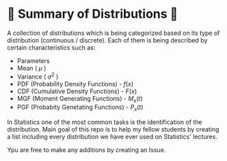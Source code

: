 # 🧮 Summary of Distributions 🧮

A collection of distributions which is being categorized based on its type of distribution (continuous / discrete). Each of them is being described by certain characteristics such as:

- Parameters
- Mean ( $\mu$ )
- Variance ( $\sigma^2$ )
- PDF (Probability Density Functions) - $f(x)$
- CDF (Cumulative Density Functions) - $F(x)$
- MGF (Moment Generating Functions) - $M_x(t)$
- PGF (Probabity Genetating Functions) - $P_x(t)$


In Statistics one of the most common tasks is the identification of the distribution. Main goal of this repo is to help my fellow students by creating a list including every distribution
we have ever used on Statistics' lectures.

Ypu are free to make any additions by creating an Issue.
